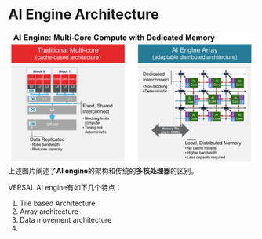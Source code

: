# AI Engine Architecture
![](../../../png/AIengine1.png)
上述图片阐述了**AI engine**的架构和传统的**多核处理器**的区别。

VERSAL AI engine有如下几个特点：  
1. Tile based Architecture
2. Array architecture
3. Data movement architecture
4. 